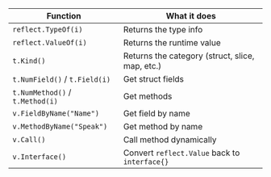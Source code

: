 | Function                        | What it does                                    |
| ------------------------------- | ----------------------------------------------- |
| `reflect.TypeOf(i)`             | Returns the type info                           |
| `reflect.ValueOf(i)`            | Returns the runtime value                       |
| `t.Kind()`                      | Returns the category (struct, slice, map, etc.) |
| `t.NumField()` / `t.Field(i)`   | Get struct fields                               |
| `t.NumMethod()` / `t.Method(i)` | Get methods                                     |
| `v.FieldByName("Name")`         | Get field by name                               |
| `v.MethodByName("Speak")`       | Get method by name                              |
| `v.Call()`                      | Call method dynamically                         |
| `v.Interface()`                 | Convert `reflect.Value` back to `interface{}`   |
